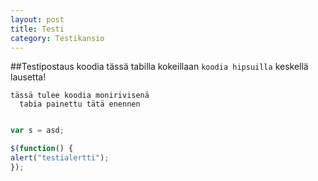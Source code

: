 ```yaml
---
layout: post
title: Testi
category: Testikansio
---
```


##Testipostaus
  koodia tässä tabilla
kokeillaan `koodia hipsuilla` keskellä lausetta!
```
tässä tulee koodia monirivisenä
  tabia painettu tätä enennen
  
```

```javascript
var s = asd;

$(function() {
alert("testialertti");
});

```
